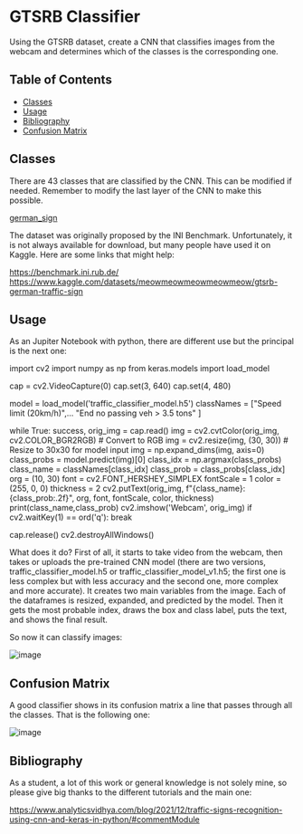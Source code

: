 # GTSRB Classifier

Using the GTSRB dataset, create a CNN that classifies images from the webcam and determines which of the classes is the corresponding one.
## Table of Contents
- [Classes](#Classes)
- [Usage](#Usage)
- [Bibliography](#Bibliography)
- [Confusion Matrix](#ConfusionMatrix)

## Classes
There are 43 classes that are classified by the CNN. This can be modified if needed. Remember to modify the last layer of the CNN to make this possible.

[german_sign](https://github.com/SantiagoLunaMir/GTSRB---Traffic-Sing-Classifier-CNN/assets/111355326/9cd5da23-0940-4344-a77c-d311b0971bf9)

The dataset was originally proposed by the INI Benchmark. Unfortunately, it is not always available for download, but many people have used it on Kaggle. Here are some links that might help:

https://benchmark.ini.rub.de/
https://www.kaggle.com/datasets/meowmeowmeowmeowmeow/gtsrb-german-traffic-sign

## Usage

As an Jupiter Notebook with python, there are different use but the principal is the next one:

import cv2
import numpy as np
from keras.models import load_model

cap = cv2.VideoCapture(0)
cap.set(3, 640)
cap.set(4, 480)

model = load_model('traffic_classifier_model.h5')
classNames = ["Speed limit (20km/h)",...
            "End no passing veh > 3.5 tons"
              ]

while True:
    success, orig_img = cap.read()
    img = cv2.cvtColor(orig_img, cv2.COLOR_BGR2RGB)  # Convert to RGB
    img = cv2.resize(img, (30, 30))  # Resize to 30x30 for model input
    img = np.expand_dims(img, axis=0) 
    class_probs = model.predict(img)[0]
    class_idx = np.argmax(class_probs)
    class_name = classNames[class_idx]
    class_prob = class_probs[class_idx]
    org = (10, 30)
    font = cv2.FONT_HERSHEY_SIMPLEX
    fontScale = 1
    color = (255, 0, 0)
    thickness = 2
    cv2.putText(orig_img, f"{class_name}: {class_prob:.2f}", org, font, fontScale, color, thickness)
    print(class_name,class_prob)
    cv2.imshow('Webcam', orig_img)
    if cv2.waitKey(1) == ord('q'):
        break

cap.release()
cv2.destroyAllWindows()

What does it do?
First of all, it starts to take video from the webcam, then takes or uploads the pre-trained CNN model (there are two versions, traffic_classifier_model.h5 or traffic_classifier_model_v1.h5; the first one is less complex but with less accuracy and the second one, more complex and more accurate). It creates two main variables from the image. Each of the dataframes is resized, expanded, and predicted by the model. Then it gets the most probable index, draws the box and class label, puts the text, and shows the final result.

So now it can classify images:

![image](https://github.com/SantiagoLunaMir/GTSRB---Traffic-Sing-Classifier/assets/111355326/f825b31a-2fd2-487d-8b6e-c709c1470416)

## Confusion Matrix

A good classifier shows in its confusion matrix a line that passes through all the classes. That is the following one:

![image](https://github.com/SantiagoLunaMir/GTSRB---Traffic-Sing-Classifier/assets/111355326/9208e347-1e7e-4ac7-90db-4501b27bfa1c)

## Bibliography
As a student, a lot of this work or general knowledge is not solely mine, so please give big thanks to the different tutorials and the main one:

https://www.analyticsvidhya.com/blog/2021/12/traffic-signs-recognition-using-cnn-and-keras-in-python/#commentModule





